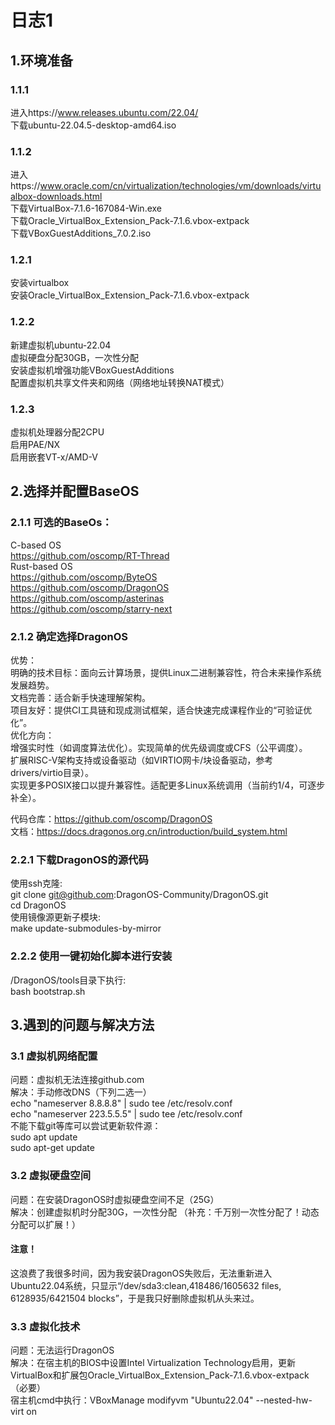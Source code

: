 # 日志1

## 1.环境准备

### 1.1.1  
进入https://www.releases.ubuntu.com/22.04/  
下载ubuntu-22.04.5-desktop-amd64.iso  

### 1.1.2  
进入https://www.oracle.com/cn/virtualization/technologies/vm/downloads/virtualbox-downloads.html  
下载VirtualBox-7.1.6-167084-Win.exe  
下载Oracle_VirtualBox_Extension_Pack-7.1.6.vbox-extpack  
下载VBoxGuestAdditions_7.0.2.iso  

### 1.2.1  
安装virtualbox  
安装Oracle_VirtualBox_Extension_Pack-7.1.6.vbox-extpack  

### 1.2.2  
新建虚拟机ubuntu-22.04  
虚拟硬盘分配30GB，一次性分配  
安装虚拟机增强功能VBoxGuestAdditions  
配置虚拟机共享文件夹和网络（网络地址转换NAT模式）  

### 1.2.3  
虚拟机处理器分配2CPU  
启用PAE/NX  
启用嵌套VT-x/AMD-V  

## 2.选择并配置BaseOS

### 2.1.1  可选的BaseOs：  
C-based OS  
https://github.com/oscomp/RT-Thread  
Rust-based OS  
https://github.com/oscomp/ByteOS  
https://github.com/oscomp/DragonOS  
https://github.com/oscomp/asterinas  
https://github.com/oscomp/starry-next  

### 2.1.2  确定选择DragonOS  
​优势：  
​明确的技术目标：面向云计算场景，提供Linux二进制兼容性，符合未来操作系统发展趋势。  
文档完善：适合新手快速理解架构。   
​项目友好：提供CI工具链和现成测试框架，适合快速完成课程作业的“可验证优化”。  
​优化方向：  
增强实时性（如调度算法优化）。实现简单的优先级调度或CFS（公平调度）。  
扩展RISC-V架构支持或设备驱动（如VIRTIO网卡/块设备驱动，参考drivers/virtio目录）。  
实现更多POSIX接口以提升兼容性。适配更多Linux系统调用（当前约1/4，可逐步补全）。  

代码仓库：https://github.com/oscomp/DragonOS  
文档：https://docs.dragonos.org.cn/introduction/build_system.html  

### 2.2.1  下载DragonOS的源代码  
使用ssh克隆:  
git clone git@github.com:DragonOS-Community/DragonOS.git  
cd DragonOS  
使用镜像源更新子模块:  
make update-submodules-by-mirror  

### 2.2.2  使用一键初始化脚本进行安装  
/DragonOS/tools目录下执行:  
bash bootstrap.sh  

## 3.遇到的问题与解决方法  

### 3.1  虚拟机网络配置
问题：虚拟机无法连接github.com  
解决：手动修改DNS（下列二选一）  
  echo "nameserver 8.8.8.8" | sudo tee /etc/resolv.conf  
  echo "nameserver 223.5.5.5" | sudo tee /etc/resolv.conf  
不能下载git等库可以尝试更新软件源：  
  sudo apt update  
  sudo apt-get update  

### 3.2  虚拟硬盘空间  
问题：在安装DragonOS时虚拟硬盘空间不足（25G）  
解决：创建虚拟机时分配30G，一次性分配  （补充：千万别一次性分配了！动态分配可以扩展！）
  #### 注意！  
这浪费了我很多时间，因为我安装DragonOS失败后，无法重新进入Ubuntu22.04系统，只显示“/dev/sda3:clean,418486/1605632 files, 6128935/6421504 blocks”，于是我只好删除虚拟机从头来过。

### 3.3  虚拟化技术
问题：无法运行DragonOS  
解决：在宿主机的BIOS中设置Intel Virtualization Technology启用，更新VirtualBox和扩展包Oracle_VirtualBox_Extension_Pack-7.1.6.vbox-extpack（必要）  
  宿主机cmd中执行：VBoxManage modifyvm "Ubuntu22.04" --nested-hw-virt on  
